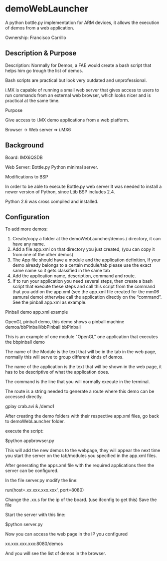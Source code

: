 demoWebLauncher
===============

A python bottle.py implementation for ARM devices, it allows the execution of demos from a web application.


Ownership: 
Francisco Carrillo

Description & Purpose
---------------------

Description:
Normally for Demos, a FAE would create a bash script that helps him go trough the list of demos.

Bash scripts are practical but look very outdated  and unprofessional.

i.MX is capable of running a small web server that gives access to users to run commands from an external 
web browser, which looks nicer and is practical at the same time.


Purpose

Give access to i.MX demo applications from a web platform.


Browser -> Web server => i.MX6 

Background
----------

Board: IMX6QSDB

Web Server: Bottle.py Python minimal server.

Modifications to BSP

In order to be able to execute Bottle.py web server It was needed to install a newer version of Python, 
since Ltib BSP includes 2.4.

Python 2.6 was cross compiled and installed.



Configuration
-------------


To add more demos:

1.	Create/copy  a folder at the demoWebLauncher/demos /  directory,  it can have any name.
2.	Add a file app.xml on that directory you just created, (you can copy it from one of the other demos)
3.	The App file should have a module and the application definition,    If your demo already belongs to a certain module/tab please use the exact same name so it gets classified in the same tab
4.	Add the application name, description, command and route.
5.	If to run your application you need several steps, then create a bash script that execute these steps and call this script from the command that you add on the app.xml   (see the app.xml file created for the mm06 samurai demo)  otherwise call the application directly on the “command”.  See the pinball app.xml as example.


Pinball demo app.xml example
<?xml version="1.0"?>

<data>
<module name="OpenGL">
         <application name="OpenGL bbpinball demo">
                        <description>OpenGL pinball demo, this demo shows a pinball machine</description>
                        <command>demos/bbPinball/bbPinball</command>
                        <route>bbPinball</route>
         </application>
</module>
</data>


This is an example of one module "OpenGL"  one application that executes the bbpinball demo

The name of the Module is the text that will be in the tab in the web page, normally this will serve to group
different kinds of demos.

The name of the application is the text that will be shown in the web page, it has to be descriptive of what 
the application does.

The command is the line that you will normally execute in the terminal.

The route is a string needed to generate a route where this demo can be accessed directly.

<application name=.H264 mp4 video play>
                <command>gplay crab.avi &amp;</command>
                <route>/demo1</route>
</application>




After creating the demo folders with their respective app.xml files, go back to demoWebLauncher folder.

execute the script:

$python appbrowser.py

This will add the new demos to the webpage,  they will appear the next time you start the server on the tab/modules you specified in the app.xml files.






After generating the apps.xml file with the required applications then the server can be configured.

In the file server.py modify the line:

run(host=.xx.xxx.xxx.xxx', port=8080)

Change the .xx.s  for the ip of the board. (use ifconfig to get this)
Save the file

Start the server with this line:


$python server.py


Now you can access the web page in the IP you configured

xx.xxx.xxx.xxx:8080/demos


And you will see the list of demos in the browser.














